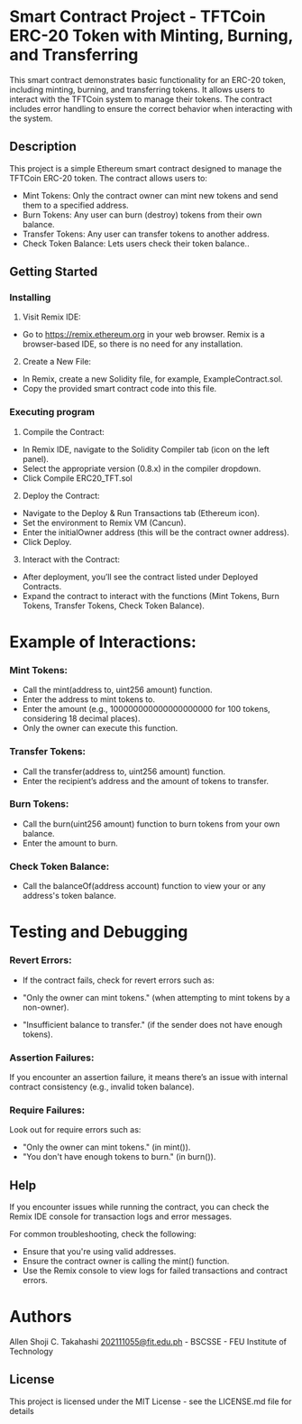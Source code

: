 # Smart Contract Project - TFTCoin ERC-20 Token with Minting, Burning, and Transferring 

This smart contract demonstrates basic functionality for an ERC-20 token, including minting, burning, and transferring tokens. It allows users to interact with the TFTCoin system to manage their tokens. The contract includes error handling to ensure the correct behavior when interacting with the system.


## Description

This project is a simple Ethereum smart contract designed to manage the TFTCoin ERC-20 token. The contract allows users to:

* Mint Tokens: Only the contract owner can mint new tokens and send them to a specified address.
* Burn Tokens: Any user can burn (destroy) tokens from their own balance.
* Transfer Tokens: Any user can transfer tokens to another address.
* Check Token Balance: Lets users check their token balance..

## Getting Started

### Installing

1. Visit Remix IDE:

* Go to https://remix.ethereum.org in your web browser. Remix is a browser-based IDE, so there is no need for any installation.

2. Create a New File:

* In Remix, create a new Solidity file, for example, ExampleContract.sol.
* Copy the provided smart contract code into this file.

### Executing program

1. Compile the Contract:

* In Remix IDE, navigate to the Solidity Compiler tab (icon on the left panel).
* Select the appropriate version (0.8.x) in the compiler dropdown.
* Click Compile ERC20_TFT.sol

2. Deploy the Contract:

* Navigate to the Deploy & Run Transactions tab (Ethereum icon).
* Set the environment to Remix VM (Cancun).
* Enter the initialOwner address (this will be the contract owner address).
* Click Deploy.

3. Interact with the Contract:

* After deployment, you’ll see the contract listed under Deployed Contracts.
* Expand the contract to interact with the functions (Mint Tokens, Burn Tokens, Transfer Tokens, Check Token Balance).

# Example of Interactions:

### Mint Tokens:

* Call the mint(address to, uint256 amount) function.
* Enter the address to mint tokens to.
* Enter the amount (e.g., 100000000000000000000 for 100 tokens, considering 18 decimal places).
* Only the owner can execute this function.

### Transfer Tokens:

* Call the transfer(address to, uint256 amount) function.
* Enter the recipient’s address and the amount of tokens to transfer.

### Burn Tokens:

* Call the burn(uint256 amount) function to burn tokens from your own balance.
* Enter the amount to burn.

### Check Token Balance:

* Call the balanceOf(address account) function to view your or any address's token balance.

# Testing and Debugging

### Revert Errors:
* If the contract fails, check for revert errors such as:

* "Only the owner can mint tokens." (when attempting to mint tokens by a non-owner).
* "Insufficient balance to transfer." (if the sender does not have enough tokens).

### Assertion Failures:

If you encounter an assertion failure, it means there’s an issue with internal contract consistency (e.g., invalid token balance).

### Require Failures:

Look out for require errors such as:

* "Only the owner can mint tokens." (in mint()).
* "You don't have enough tokens to burn." (in burn()).

## Help

If you encounter issues while running the contract, you can check the Remix IDE console for transaction logs and error messages.

For common troubleshooting, check the following:

* Ensure that you're using valid addresses.
* Ensure the contract owner is calling the mint() function.
* Use the Remix console to view logs for failed transactions and contract errors.

# Authors

Allen Shoji C. Takahashi 202111055@fit.edu.ph - BSCSSE - FEU Institute of Technology

## License

This project is licensed under the MIT License - see the LICENSE.md file for details
